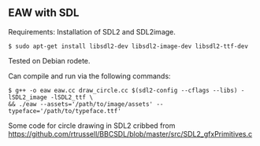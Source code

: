 ## EAW with SDL

Requirements: Installation of SDL2 and SDL2image.

`$ sudo apt-get install libsdl2-dev libsdl2-image-dev libsdl2-ttf-dev`

Tested on Debian rodete.

Can compile and run via the following commands:

```
$ g++ -o eaw eaw.cc draw_circle.cc $(sdl2-config --cflags --libs) -lSDL2_image -lSDL2_ttf \
&& ./eaw --assets='/path/to/image/assets' --typeface='/path/to/typeface.ttf'
```

Some code for circle drawing in SDL2 cribbed from
https://github.com/rtrussell/BBCSDL/blob/master/src/SDL2_gfxPrimitives.c
